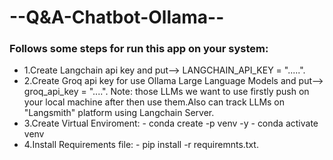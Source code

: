 # --Q&A-Chatbot-Ollama--

### Follows some steps for run this app on your system:
- 1.Create Langchain api key and put--> LANGCHAIN_API_KEY = ".....".
- 2.Create Groq api key for use Ollama Large Language Models and put--> groq_api_key = "....".
   Note:  those LLMs we want to use firstly push on your local machine after then use them.Also can track LLMs on "Langsmith" platform using Langchain Server.
- 3.Create Virtual Enviroment:
       - conda create -p venv -y
       - conda activate venv
- 4.Install Requirements file:
      - pip install -r requiremnts.txt.
  
   
